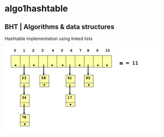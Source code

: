 # algo1hashtable

## BHT | Algorithms & data structures

Hashtable implementation using linked lists

![This is an image](hashmap.jpg)